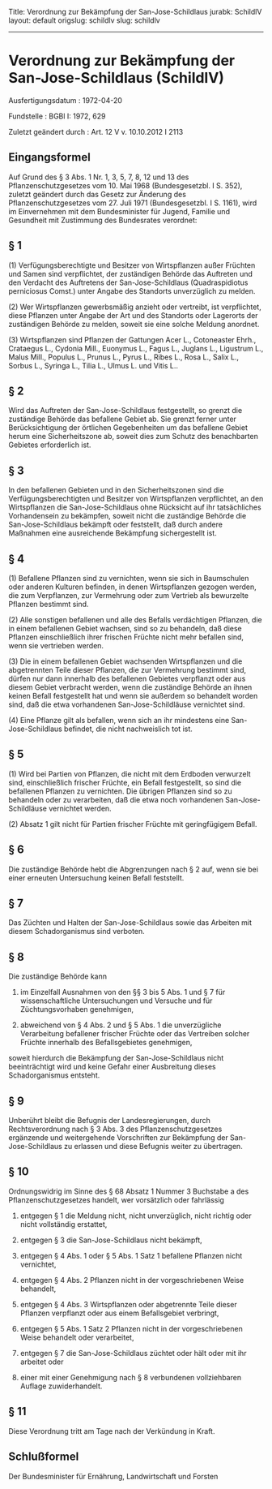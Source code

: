 Title: Verordnung zur Bekämpfung der San-Jose-Schildlaus
jurabk: SchildlV
layout: default
origslug: schildlv
slug: schildlv

---

# Verordnung zur Bekämpfung der San-Jose-Schildlaus (SchildlV)

Ausfertigungsdatum
:   1972-04-20

Fundstelle
:   BGBl I: 1972, 629

Zuletzt geändert durch
:   Art. 12 V v. 10.10.2012 I 2113


## Eingangsformel

Auf Grund des § 3 Abs. 1 Nr. 1, 3, 5, 7, 8, 12 und 13 des
Pflanzenschutzgesetzes vom 10. Mai 1968 (Bundesgesetzbl. I S. 352),
zuletzt geändert durch das Gesetz zur Änderung des
Pflanzenschutzgesetzes vom 27. Juli 1971 (Bundesgesetzbl. I S. 1161),
wird im Einvernehmen mit dem Bundesminister für Jugend, Familie und
Gesundheit mit Zustimmung des Bundesrates verordnet:


## § 1

(1) Verfügungsberechtigte und Besitzer von Wirtspflanzen außer
Früchten und Samen sind verpflichtet, der zuständigen Behörde das
Auftreten und den Verdacht des Auftretens der San-Jose-Schildlaus
(Quadraspidiotus perniciosus Comst.) unter Angabe des Standorts
unverzüglich zu melden.

(2) Wer Wirtspflanzen gewerbsmäßig anzieht oder vertreibt, ist
verpflichtet, diese Pflanzen unter Angabe der Art und des Standorts
oder Lagerorts der zuständigen Behörde zu melden, soweit sie eine
solche Meldung anordnet.

(3) Wirtspflanzen sind Pflanzen der Gattungen Acer L., Cotoneaster
Ehrh., Crataegus L., Cydonia Mill., Euonymus L., Fagus L., Juglans L.,
Ligustrum L., Malus Mill., Populus L., Prunus L., Pyrus L., Ribes L.,
Rosa L., Salix L., Sorbus L., Syringa L., Tilia L., Ulmus L. und Vitis
L..


## § 2

Wird das Auftreten der San-Jose-Schildlaus festgestellt, so grenzt die
zuständige Behörde das befallene Gebiet ab. Sie grenzt ferner unter
Berücksichtigung der örtlichen Gegebenheiten um das befallene Gebiet
herum eine Sicherheitszone ab, soweit dies zum Schutz des benachbarten
Gebietes erforderlich ist.


## § 3

In den befallenen Gebieten und in den Sicherheitszonen sind die
Verfügungsberechtigten und Besitzer von Wirtspflanzen verpflichtet, an
den Wirtspflanzen die San-Jose-Schildlaus ohne Rücksicht auf ihr
tatsächliches Vorhandensein zu bekämpfen, soweit nicht die zuständige
Behörde die San-Jose-Schildlaus bekämpft oder feststellt, daß durch
andere Maßnahmen eine ausreichende Bekämpfung sichergestellt ist.


## § 4

(1) Befallene Pflanzen sind zu vernichten, wenn sie sich in
Baumschulen oder anderen Kulturen befinden, in denen Wirtspflanzen
gezogen werden, die zum Verpflanzen, zur Vermehrung oder zum Vertrieb
als bewurzelte Pflanzen bestimmt sind.

(2) Alle sonstigen befallenen und alle des Befalls verdächtigen
Pflanzen, die in einem befallenen Gebiet wachsen, sind so zu
behandeln, daß diese Pflanzen einschließlich ihrer frischen Früchte
nicht mehr befallen sind, wenn sie vertrieben werden.

(3) Die in einem befallenen Gebiet wachsenden Wirtspflanzen und die
abgetrennten Teile dieser Pflanzen, die zur Vermehrung bestimmt sind,
dürfen nur dann innerhalb des befallenen Gebietes verpflanzt oder aus
diesem Gebiet verbracht werden, wenn die zuständige Behörde an ihnen
keinen Befall festgestellt hat und wenn sie außerdem so behandelt
worden sind, daß die etwa vorhandenen San-Jose-Schildläuse vernichtet
sind.

(4) Eine Pflanze gilt als befallen, wenn sich an ihr mindestens eine
San-Jose-Schildlaus befindet, die nicht nachweislich tot ist.


## § 5

(1) Wird bei Partien von Pflanzen, die nicht mit dem Erdboden
verwurzelt sind, einschließlich frischer Früchte, ein Befall
festgestellt, so sind die befallenen Pflanzen zu vernichten. Die
übrigen Pflanzen sind so zu behandeln oder zu verarbeiten, daß die
etwa noch vorhandenen San-Jose-Schildläuse vernichtet werden.

(2) Absatz 1 gilt nicht für Partien frischer Früchte mit geringfügigem
Befall.


## § 6

Die zuständige Behörde hebt die Abgrenzungen nach § 2 auf, wenn sie
bei einer erneuten Untersuchung keinen Befall feststellt.


## § 7

Das Züchten und Halten der San-Jose-Schildlaus sowie das Arbeiten mit
diesem Schadorganismus sind verboten.


## § 8

Die zuständige Behörde kann

1.  im Einzelfall Ausnahmen von den §§ 3 bis 5 Abs. 1 und § 7 für
    wissenschaftliche Untersuchungen und Versuche und für
    Züchtungsvorhaben genehmigen,


2.  abweichend von § 4 Abs. 2 und § 5 Abs. 1 die unverzügliche
    Verarbeitung befallener frischer Früchte oder das Vertreiben solcher
    Früchte innerhalb des Befallsgebietes genehmigen,



soweit hierdurch die Bekämpfung der San-Jose-Schildlaus nicht
beeinträchtigt wird und keine Gefahr einer Ausbreitung dieses
Schadorganismus entsteht.


## § 9

Unberührt bleibt die Befugnis der Landesregierungen, durch
Rechtsverordnung nach § 3 Abs. 3 des Pflanzenschutzgesetzes ergänzende
und weitergehende Vorschriften zur Bekämpfung der San-Jose-Schildlaus
zu erlassen und diese Befugnis weiter zu übertragen.


## § 10

Ordnungswidrig im Sinne des § 68 Absatz 1 Nummer 3 Buchstabe a des
Pflanzenschutzgesetzes handelt, wer vorsätzlich oder fahrlässig

1.  entgegen § 1 die Meldung nicht, nicht unverzüglich, nicht richtig oder
    nicht vollständig erstattet,


2.  entgegen § 3 die San-Jose-Schildlaus nicht bekämpft,


3.  entgegen § 4 Abs. 1 oder § 5 Abs. 1 Satz 1 befallene Pflanzen nicht
    vernichtet,


4.  entgegen § 4 Abs. 2 Pflanzen nicht in der vorgeschriebenen Weise
    behandelt,


5.  entgegen § 4 Abs. 3 Wirtspflanzen oder abgetrennte Teile dieser
    Pflanzen verpflanzt oder aus einem Befallsgebiet verbringt,


6.  entgegen § 5 Abs. 1 Satz 2 Pflanzen nicht in der vorgeschriebenen
    Weise behandelt oder verarbeitet,


7.  entgegen § 7 die San-Jose-Schildlaus züchtet oder hält oder mit ihr
    arbeitet oder


8.  einer mit einer Genehmigung nach § 8 verbundenen vollziehbaren Auflage
    zuwiderhandelt.





## § 11

Diese Verordnung tritt am Tage nach der Verkündung in Kraft.


## Schlußformel

Der Bundesminister für Ernährung, Landwirtschaft und Forsten

